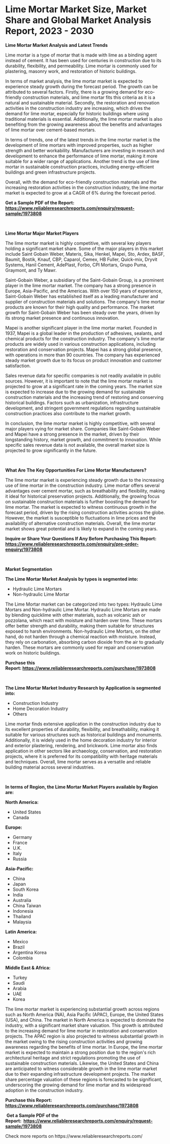 <p><h1>Lime Mortar Market Size, Market Share and Global Market Analysis Report, 2023 - 2030</h1></p><p><strong>Lime Mortar Market Analysis and Latest Trends</strong></p>
<p><p>Lime mortar is a type of mortar that is made with lime as a binding agent instead of cement. It has been used for centuries in construction due to its durability, flexibility, and permeability. Lime mortar is commonly used for plastering, masonry work, and restoration of historic buildings.</p><p>In terms of market analysis, the lime mortar market is expected to experience steady growth during the forecast period. The growth can be attributed to several factors. Firstly, there is a growing demand for eco-friendly construction materials, and lime mortar fits this criteria as it is a natural and sustainable material. Secondly, the restoration and renovation activities in the construction industry are increasing, which drives the demand for lime mortar, especially for historic buildings where using traditional materials is essential. Additionally, the lime mortar market is also benefiting from the growing awareness about the benefits and advantages of lime mortar over cement-based mortars.</p><p>In terms of trends, one of the latest trends in the lime mortar market is the development of lime mortars with improved properties, such as higher strength and better workability. Manufacturers are investing in research and development to enhance the performance of lime mortar, making it more suitable for a wider range of applications. Another trend is the use of lime mortar in sustainable construction practices, including energy-efficient buildings and green infrastructure projects.</p><p>Overall, with the demand for eco-friendly construction materials and the increasing restoration activities in the construction industry, the lime mortar market is expected to grow at a CAGR of 6% during the forecast period.</p></p>
<p><strong>Get a Sample PDF of the Report:&nbsp; <a href="https://www.reliableresearchreports.com/enquiry/request-sample/1973808">https://www.reliableresearchreports.com/enquiry/request-sample/1973808</a></strong></p>
<p>&nbsp;</p>
<p><strong>Lime Mortar Major Market Players</strong></p>
<p><p>The lime mortar market is highly competitive, with several key players holding a significant market share. Some of the major players in this market include Saint Gobain Weber, Materis, Sika, Henkel, Mapei, Sto, Ardex, BASF, Baumit, Bostik, Knauf, CBP, Caparol, Cemex, HB Fuller, Quick-mix, Dryvit Systems, Hanil Cement, AdePlast, Forbo, CPI Mortars, Grupo Puma, Graymont, and Ty Mawr.</p><p>Saint-Gobain Weber, a subsidiary of the Saint-Gobain Group, is a prominent player in the lime mortar market. The company has a strong presence in Europe, Asia-Pacific, and the Americas. With over 150 years of experience, Saint-Gobain Weber has established itself as a leading manufacturer and supplier of construction materials and solutions. The company's lime mortar products are known for their high quality and performance. The market growth for Saint-Gobain Weber has been steady over the years, driven by its strong market presence and continuous innovation.</p><p>Mapei is another significant player in the lime mortar market. Founded in 1937, Mapei is a global leader in the production of adhesives, sealants, and chemical products for the construction industry. The company's lime mortar products are widely used in various construction applications, including restoration and conservation projects. Mapei has a strong global presence, with operations in more than 90 countries. The company has experienced steady market growth due to its focus on product innovation and customer satisfaction.</p><p>Sales revenue data for specific companies is not readily available in public sources. However, it is important to note that the lime mortar market is projected to grow at a significant rate in the coming years. The market size is expected to increase due to the growing demand for sustainable construction materials and the increasing trend of restoring and conserving historical buildings. Factors such as urbanization, infrastructure development, and stringent government regulations regarding sustainable construction practices also contribute to the market growth.</p><p>In conclusion, the lime mortar market is highly competitive, with several major players vying for market share. Companies like Saint-Gobain Weber and Mapei have a strong presence in the market, driven by their longstanding history, market growth, and commitment to innovation. While specific sales revenue data is not available, the overall market size is projected to grow significantly in the future.</p></p>
<p>&nbsp;</p>
<p><strong>What Are The Key Opportunities For Lime Mortar Manufacturers?</strong></p>
<p><p>The lime mortar market is experiencing steady growth due to the increasing use of lime mortar in the construction industry. Lime mortar offers several advantages over cement mortar, such as breathability and flexibility, making it ideal for historical preservation projects. Additionally, the growing focus on sustainable construction materials is further boosting the demand for lime mortar. The market is expected to witness continuous growth in the forecast period, driven by the rising construction activities across the globe. However, the market is susceptible to fluctuations in lime prices and the availability of alternative construction materials. Overall, the lime mortar market shows great potential and is likely to expand in the coming years.</p></p>
<p><strong>Inquire or Share Your Questions If Any Before Purchasing This Report: <a href="https://www.reliableresearchreports.com/enquiry/pre-order-enquiry/1973808">https://www.reliableresearchreports.com/enquiry/pre-order-enquiry/1973808</a></strong></p>
<p>&nbsp;</p>
<p><strong>Market Segmentation</strong></p>
<p><strong>The Lime Mortar Market Analysis by types is segmented into:</strong></p>
<p><ul><li>Hydraulic Lime Mortars</li><li>Non-hydraulic Lime Mortar</li></ul></p>
<p><p>The Lime Mortar market can be categorized into two types: Hydraulic Lime Mortars and Non-hydraulic Lime Mortar. Hydraulic Lime Mortars are made by blending quicklime with other materials, such as volcanic ash or pozzolana, which react with moisture and harden over time. These mortars offer better strength and durability, making them suitable for structures exposed to harsh environments. Non-hydraulic Lime Mortars, on the other hand, do not harden through a chemical reaction with moisture. Instead, they rely on carbonation, absorbing carbon dioxide from the air to gradually harden. These mortars are commonly used for repair and conservation work on historic buildings.</p></p>
<p><strong>Purchase this Report:&nbsp;<a href="https://www.reliableresearchreports.com/purchase/1973808">https://www.reliableresearchreports.com/purchase/1973808</a></strong></p>
<p>&nbsp;</p>
<p><strong>The Lime Mortar Market Industry Research by Application is segmented into:</strong></p>
<p><ul><li>Construction Industry</li><li>Home Decoration Industry</li><li>Others</li></ul></p>
<p><p>Lime mortar finds extensive application in the construction industry due to its excellent properties of durability, flexibility, and breathability, making it suitable for various structures such as historical buildings and monuments. Additionally, it is widely used in the home decoration industry for interior and exterior plastering, rendering, and brickwork. Lime mortar also finds application in other sectors like archaeology, conservation, and restoration projects, where it is preferred for its compatibility with heritage materials and techniques. Overall, lime mortar serves as a versatile and reliable building material across several industries.</p></p>
<p>&nbsp;</p>
<p><strong>In terms of Region, the Lime Mortar Market Players available by Region are:</strong></p>
<p>
    <p> <strong> North America: </strong>
        <ul>
            <li>United States</li>
            <li>Canada</li>
        </ul>
        </p> 
    <p> <strong> Europe: </strong>
        <ul>
            <li>Germany</li>
            <li>France</li>
            <li>U.K.</li>
            <li>Italy</li>
            <li>Russia</li>
        </ul>
        </p> 
    <p> <strong> Asia-Pacific: </strong>
        <ul>
            <li>China</li>
            <li>Japan</li>
            <li>South Korea</li>
            <li>India</li>
            <li>Australia</li>
            <li>China Taiwan</li>
            <li>Indonesia</li>
            <li>Thailand</li>
            <li>Malaysia</li>
        </ul>
        </p> 
    <p> <strong> Latin America: </strong>
        <ul>
            <li>Mexico</li>
            <li>Brazil</li>
            <li>Argentina Korea</li>
            <li>Colombia</li>
        </ul>
        </p> 
    <p> <strong> Middle East & Africa: </strong>
        <ul>
            <li>Turkey</li>
            <li>Saudi</li>
            <li>Arabia</li>
            <li>UAE</li>
            <li>Korea</li>
        </ul>
    </p>
    </p>
<p><p>The lime mortar market is experiencing substantial growth across regions such as North America (NA), Asia Pacific (APAC), Europe, the United States (USA), and China. The market in North America is expected to dominate the industry, with a significant market share valuation. This growth is attributed to the increasing demand for lime mortar in restoration and conservation projects. The APAC region is also projected to witness substantial growth in the market owing to the rising construction activities and growing awareness regarding the benefits of lime mortar. In Europe, the lime mortar market is expected to maintain a strong position due to the region's rich architectural heritage and strict regulations promoting the use of sustainable construction materials. Likewise, the United States and China are anticipated to witness considerable growth in the lime mortar market due to their expanding infrastructure development projects. The market share percentage valuation of these regions is forecasted to be significant, underscoring the growing demand for lime mortar and its widespread adoption in the construction industry.</p></p>
<p><strong>Purchase this Report: <a href="https://www.reliableresearchreports.com/purchase/1973808">https://www.reliableresearchreports.com/purchase/1973808</a></strong></p>
<p>&nbsp;<strong>Get a Sample PDF of the Report:&nbsp;&nbsp;<a href="https://www.reliableresearchreports.com/enquiry/request-sample/1973808">https://www.reliableresearchreports.com/enquiry/request-sample/1973808</a></strong></p>
<p><strong></strong></p>
<p>Check more reports on https://www.reliableresearchreports.com/</p>